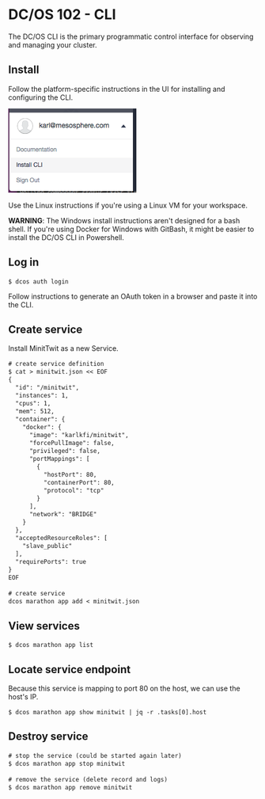 # DC/OS 102 - CLI

The DC/OS CLI is the primary programmatic control interface for observing and managing your cluster.

## Install

Follow the platform-specific instructions in the UI for installing and configuring the CLI.

![Install CLI](images/dcos-cli-install.png)

Use the Linux instructions if you're using a Linux VM for your workspace.

**WARNING**: The Windows install instructions aren't designed for a bash shell. If you're using Docker for Windows with GitBash, it might be easier to install the DC/OS CLI in Powershell.

## Log in

```
$ dcos auth login
```

Follow instructions to generate an OAuth token in a browser and paste it into the CLI.

## Create service

Install MinitTwit as a new Service.

```
# create service definition
$ cat > minitwit.json << EOF
{
  "id": "/minitwit",
  "instances": 1,
  "cpus": 1,
  "mem": 512,
  "container": {
    "docker": {
      "image": "karlkfi/minitwit",
      "forcePullImage": false,
      "privileged": false,
      "portMappings": [
        {
          "hostPort": 80,
          "containerPort": 80,
          "protocol": "tcp"
        }
      ],
      "network": "BRIDGE"
    }
  },
  "acceptedResourceRoles": [
    "slave_public"
  ],
  "requirePorts": true
}
EOF

# create service
dcos marathon app add < minitwit.json
```

## View services

```
$ dcos marathon app list
```

## Locate service endpoint

Because this service is mapping to port 80 on the host, we can use the host's IP.

```
$ dcos marathon app show minitwit | jq -r .tasks[0].host
```

## Destroy service

```
# stop the service (could be started again later)
$ dcos marathon app stop minitwit

# remove the service (delete record and logs)
$ dcos marathon app remove minitwit
```

